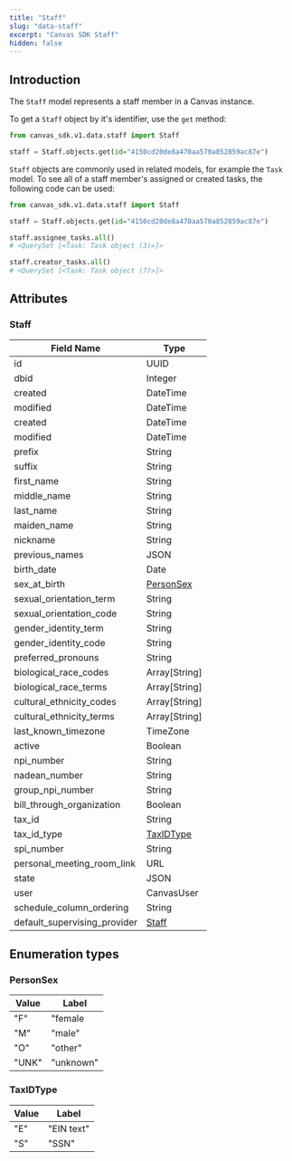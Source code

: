```yaml
---
title: "Staff"
slug: "data-staff"
excerpt: "Canvas SDK Staff"
hidden: false
---
```


## Introduction

The `Staff` model represents a staff member in a Canvas instance.

To get a `Staff` object by it's identifier, use the `get` method:

```python
from canvas_sdk.v1.data.staff import Staff

staff = Staff.objects.get(id="4150cd20de8a470aa570a852859ac87e")
```

`Staff` objects are commonly used in related models, for example the `Task` model.
To see all of a staff member's assigned or created tasks, the following code can be used:

```python
from canvas_sdk.v1.data.staff import Staff

staff = Staff.objects.get(id="4150cd20de8a470aa570a852859ac87e")

staff.assignee_tasks.all()
# <QuerySet [<Task: Task object (3)>]>

staff.creator_tasks.all()
# <QuerySet [<Task: Task object (7)>]>
```

## Attributes

### Staff

| Field Name                   | Type                    |
|------------------------------|-------------------------|
| id                           | UUID                    |
| dbid                         | Integer                 |
| created                      | DateTime                |
| modified                     | DateTime                |
| created                      | DateTime                |
| modified                     | DateTime                |
| prefix                       | String                  |
| suffix                       | String                  |
| first_name                   | String                  |
| middle_name                  | String                  |
| last_name                    | String                  |
| maiden_name                  | String                  |
| nickname                     | String                  |
| previous_names               | JSON                    |
| birth_date                   | Date                    |
| sex_at_birth                 | [PersonSex](#personsex) |
| sexual_orientation_term      | String                  |
| sexual_orientation_code      | String                  |
| gender_identity_term         | String                  |
| gender_identity_code         | String                  |
| preferred_pronouns           | String                  |
| biological_race_codes        | Array[String]           |
| biological_race_terms        | Array[String]           |
| cultural_ethnicity_codes     | Array[String]           |
| cultural_ethnicity_terms     | Array[String]           |
| last_known_timezone          | TimeZone                |
| active                       | Boolean                 |
| npi_number                   | String                  |
| nadean_number                | String                  |
| group_npi_number             | String                  |
| bill_through_organization    | Boolean                 |
| tax_id                       | String                  |
| tax_id_type                  | [TaxIDType](#taxidtype) |
| spi_number                   | String                  |
| personal_meeting_room_link   | URL                     |
| state                        | JSON                    |
| user                         | CanvasUser              |
| schedule_column_ordering     | String                  |
| default_supervising_provider | [Staff](#staff)         |

## Enumeration types

### PersonSex

| Value | Label     |
|-------|-----------|
| "F"   | "female   |
| "M"   | "male"    |
| "O"   | "other"   |
| "UNK" | "unknown" |

### TaxIDType

| Value | Label      |
|-------|------------|
| "E"   | "EIN text" |
| "S"   | "SSN"      |

<br/>
<br/>
<br/>
